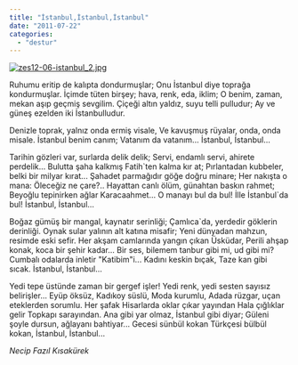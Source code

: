 ```yaml
---
title: "İstanbul,İstanbul,İstanbul"
date: "2011-07-22"
categories: 
  - "destur"
---
```


[![zes12-06-istanbul_2.jpg](/uploads/2011/07/zes12-06-istanbul_2.jpg)](/uploads/2011/07/zes12-06-istanbul_2.jpg "zes12-06-istanbul_2.jpg")

Ruhumu eritip de kalıpta dondurmuşlar; Onu İstanbul diye toprağa kondurmuşlar. İçimde tüten birşey; hava, renk, eda, iklim; O benim, zaman, mekan aşıp geçmiş sevgilim. Çiçeği altın yaldız, suyu telli pulludur; Ay ve güneş ezelden iki İstanbulludur.

Denizle toprak, yalnız onda ermiş visale, Ve kavuşmuş rüyalar, onda, onda misale. İstanbul benim canım; Vatanım da vatanım... İstanbul, İstanbul...

Tarihin gözleri var, surlarda delik delik; Servi, endamlı servi, ahirete perdelik... Bulutta şaha kalkmış Fatih\`ten kalma kır at; Pırlantadan kubbeler, belki bir milyar kırat... Şahadet parmağıdır göğe doğru minare; Her nakışta o mana: Öleceğiz ne çare?.. Hayattan canlı ölüm, günahtan baskın rahmet; Beyoğlu tepinirken ağlar Karacaahmet... O manayı bul da bul! İlle İstanbul\`da bul! İstanbul, İstanbul...

Boğaz gümüş bir mangal, kaynatır serinliği; Çamlıca\`da, yerdedir göklerin derinliği. Oynak sular yalının alt katına misafir; Yeni dünyadan mahzun, resimde eski sefir. Her akşam camlarında yangın çıkan Üsküdar, Perili ahşap konak, koca bir şehir kadar... Bir ses, bilemem tanbur gibi mi, ud gibi mi? Cumbalı odalarda inletir "Katibim"i... Kadını keskin bıçak, Taze kan gibi sıcak. İstanbul, İstanbul...

Yedi tepe üstünde zaman bir gergef işler! Yedi renk, yedi sesten sayısız belirişler... Eyüp öksüz, Kadıkoy süslü, Moda kurumlu, Adada rüzgar, uçan eteklerden sorumlu. Her şafak Hisarlarda oklar çıkar yayından Hala çığlıklar gelir Topkapı sarayından. Ana gibi yar olmaz, İstanbul gibi diyar; Güleni şoyle dursun, ağlayanı bahtiyar... Gecesi sünbül kokan Türkçesi bülbül kokan, İstanbul, İstanbul...

_Necip Fazıl Kısakürek_
